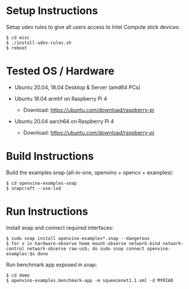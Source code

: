 # Setup Instructions

Setup udev rules to give all users access to Intel Compute stick devices:

```
$ cd misc
$ ./install-udev-rules.sh
$ reboot
```

# Tested OS / Hardware

- Ubuntu 20.04, 18.04 Desktop & Server (amd64 PCs)

- Ubuntu 18.04 armhf on Raspberry Pi 4

  - Download: https://ubuntu.com/download/raspberry-pi

- Ubuntu 20.04 aarch64 on Raspberry Pi 4

  - Download: https://ubuntu.com/download/raspberry-pi

# Build Instructions

Build the examples snap (all-in-one, openvino + opencv + examples):

```
$ cd openvino-examples-snap
$ snapcraft --use-lxd
```

# Run Instructions

Install snap and connect required interfaces:

```
$ sudo snap install openvino-examples*.snap --dangerous
$ for x in hardware-observe home mount-observe network-bind network-control network-observe raw-usb; do sudo snap connect openvino-examples:$x done
```

Run benchmark app exposed in snap:

```
$ cd demo
$ openvino-examples.benchmark-app -m squeezenet1.1.xml -d MYRIAD
```
